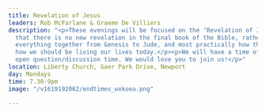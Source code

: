 ```yaml
---
title: Revelation of Jesus
leaders: Rob McFarlane & Graeme De Villiers
description: "<p>These evenings will be focused on the ‘Revelation of Jesus Christ’,
  that there is no new revelation in the final book of the Bible, rather that it pulls
  everything together from Genesis to Jude, and most practically how this points to
  how we should be living our lives today.</p><p>We will have a time of teaching and
  open question/discussion time. We would love you to join us!</p>"
location: Liberty Church, Gaer Park Drive, Newport
day: Mondays
time: 7.30-9pm
image: "/v1619192062/endtimes_wxkoea.png"

---
```

